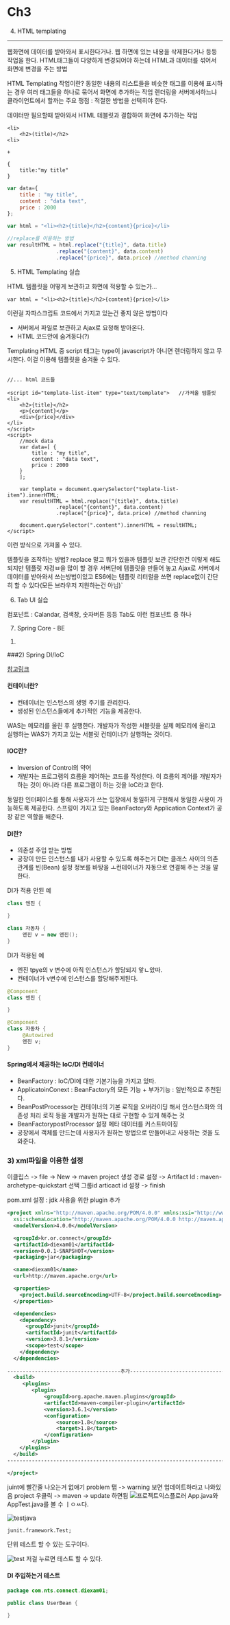 Ch3
========

4) HTML templating
-------------------
웹화면에 데이터를 받아와서 표시한다거나. 웹 하면에 있는 내용을 삭제한다거나 등등 작업을 한다. HTML태그들이 다양하게 변경되어야 하는데 HTML과 데이터를 섞어서 화면에 변경을 주는 방법

HTML Templating 작업이란?
동일한 내용의 리스트들을 비슷한 태그를 이용해 표시하는 경우 여러 태그들을 하나로 묶어서 화면에 추가하는 작업
렌더링을 서버에서하느냐 클라이언트에서 할까는 주요 쟁점 : 적절한 방법을 선택히야 한다.

데이터만 필요할때 받아와서 HTML 테블릿과 결합하여 화면에 추가하는 작업

```
<li>
	<h2>(title)</h2>
<li>

+

{
	title:"my title"
}
```

```javascript
var data={
	title : "my title",
    content : "data text",
    price : 2000
};

var html = "<li><h2>{title}</h2>{content}{price}</li>

//replace를 이용하는 방법
var resultHTML = html.replace("{title}", data.title)
				.replace("{content}", data.content)
				.replace("{price}", data.price)	//method channing
```

5) HTML Templating 실습

HTML 템플릿을 어떻게 보관하고 화면에 적용할 수 있는가...


```
var html = "<li><h2>{title}</h2>{content}{price}</li>
```
이런걸 자파스크립트 코드에서 가지고 있는건 좋지 않은 방법이다
- 서버에서 파일로 보관하고 Ajax로 요청해 받아온다.
- HTML 코드안에 숨겨둥다(?)

Templating
HTML 중 script 태그는 type이 javascript가 아니면 렌더링하지 않고 무시한다. 이걸 이용해 템플릿을 숨겨둘 수 있다.
```

//... html 코드들

<script id="template-list-item" type="text/template">	//가져올 템플릿
<li>
	<h2>{title}</h2>
   	<p>{content}</p>
    <div>{price}</div>
</li>
</script>
<script>
	//mock data
	var data=[ {
		title : "my title",
    	content : "data text",
    	price : 2000
	}
    ];

	var template = document.querySelector("teplate-list-item").innerHTML;
    var resultHTML = html.replace("{title}", data.title)
				.replace("{content}", data.content)
				.replace("{price}", data.price)	//method channing

    document.querySelector(".content").innerHTML = resultHTML;
</script>
```
이런 방식으로 가져올 수 있다.

템플릿을 조작하는 방법? replace 말고 뭐가 있을까
템플릿 보관
	간단한건 이렇게 해도 되지만 템플릿 자겅ㅂ을 많이 할 경우 서버단에 템플릿을 만들어 놓고 Ajax로 서버에서 데이터를 받아와서 쓰는방법이있고
    ES6에는 템플릿 리터럴을 쓰면 replace없이 간단히 할 수 있다(모든 브라우저 지원하는건 아님)`

6. Tab UI 실습

컴포넌트 : Calandar, 검색창, 숫자버튼 등등
Tab도 이런 컴포넌트 중 하나






7. Spring Core - BE

1)


###2) Spring DI/IoC

[참고링크](http://www.nextree.co.kr/p11247/)

#### 컨테이너란?
- 컨테이너는 인스턴스의 생명 주기를 관리한다.
- 생성된 인스턴스들에게 추가적인 기능을 제공한다.

WAS는 메모리를 올린 후 실행한다. 개발자가 작성한 서블릿을 실제 메모리에 올리고 실행하는 WAS가 가지고 있는  서블릿 컨테이너가 실행하는 것이다.

#### IOC란?
- Inversion of Control의 약어
- 개발자는 프로그램의 흐름을 제어하는 코드를 작성한다. 이 흐름의 제어를 개발자가 하는 것이 아니라 다른 프로그램이 하는 것을 IoC라고 한다.

동일한 인터페이스를 통해 사용자가 쓰는 입장에서 동일하게 구현해서 동일한 사용이 가능하도록 제공한다.
스프링이 가지고 있는 BeanFactory와 Application Context가 공장 같은 역할을 해준다.

#### DI란?
- 의존성 주입 받는 방법
- 공장이 만든 인스턴스를 내가 사용할 수 있도록 해주는거
DI는 클래스 사이의 의존관계를 빈(Bean) 설정 정보를 바탕을 ㅗ컨테이너가 자동으로 연결해 주는 것을 말한다.

DI가 적용 안된 예

``` java
class 엔진 {

}

class 자동차 {
     엔진 v = new 엔진();
}
```

DI가 적용된 예
- 엔진 tpye의 v 변수에 아직 인스턴스가 할당되지 앟ㄴ았따.
- 컨테이너가 v변수에 인스턴스를 할당해주게된다.


```java
@Component
class 엔진 {

}

@Component
class 자동차 {
     @Autowired
     엔진 v;
}
```

#### Spring에서 제공하는 IoC/DI 컨테이너
- BeanFactory : IoC/DI에 대한 기본기능을 가지고 있따.
- ApplicatoinConext : BeanFactory의 모든 기능 + 부가기능 : 일반적으로 추천된다.
- BeanPostProcessor는 컨테이너의 기본 로직을 오버라이딩 해서 인스턴스화와 의존성 처리 로직 등을 개발자가 원하는 대로 구현할 수 있게 해주는 것
- BeanFactorypostProcessor 설정 메타 데이터를 커스트마이징
- 공장에서 객체를 만드는데 사용자가 원하는 방법으로 만들어내고 사용하는 것을 도와준다.



### 3) xml파일을 이용한 설정

이클립스 -> file -> New -> maven project 생성
경로 설정 -> Artifact Id : maven-archetype-quickstart 선택
그룹id articact id 설정 -> finish

pom.xml 설정 : jdk 사용을 위한 plugin 추가

```xml
<project xmlns="http://maven.apache.org/POM/4.0.0" xmlns:xsi="http://www.w3.org/2001/XMLSchema-instance"
  xsi:schemaLocation="http://maven.apache.org/POM/4.0.0 http://maven.apache.org/xsd/maven-4.0.0.xsd">
  <modelVersion>4.0.0</modelVersion>

  <groupId>kr.or.connect</groupId>
  <artifactId>diexam01</artifactId>
  <version>0.0.1-SNAPSHOT</version>
  <packaging>jar</packaging>

  <name>diexam01</name>
  <url>http://maven.apache.org</url>

  <properties>
    <project.build.sourceEncoding>UTF-8</project.build.sourceEncoding>
  </properties>

  <dependencies>
    <dependency>
      <groupId>junit</groupId>
      <artifactId>junit</artifactId>
      <version>3.8.1</version>
      <scope>test</scope>
    </dependency>
  </dependencies>
  
-------------------------------------추가----------------------------------------------------
  <build>
     <plugins>
        <plugin>
            <groupId>org.apache.maven.plugins</groupId>
            <artifactId>maven-compiler-plugin</artifactId>
            <version>3.6.1</version>
            <configuration>
                <source>1.8</source>
                <target>1.8</target>
            </configuration>
        </plugin>
    </plugins>
  </build>
----------------------------------------------------------------------------------------------

</project>
```

juint에 빨간줄 나오는거 없애기
problem 탭 -> warning 보면 업데이트하라고 나와있음
project 우클릭 -> maven -> update 하면됨
![프로젝트익스플로러](https://i.imgur.com/miGi2qf.png)
App.java와 AppTest.java를 볼 수 ㅣㅇㅆ다.

![testjava](https://i.imgur.com/JjHmNmE.png)
```
junit.framework.Test;
```
단위 테스트 할 수 있는 도구이다.

![test](https://i.imgur.com/hpwMMgV.png)
저걸 누르면 테스트 할 수 있다.

#### DI 주입하는거 테스트

```java
package com.nts.connect.diexam01;

public class UserBean {

}
```


















